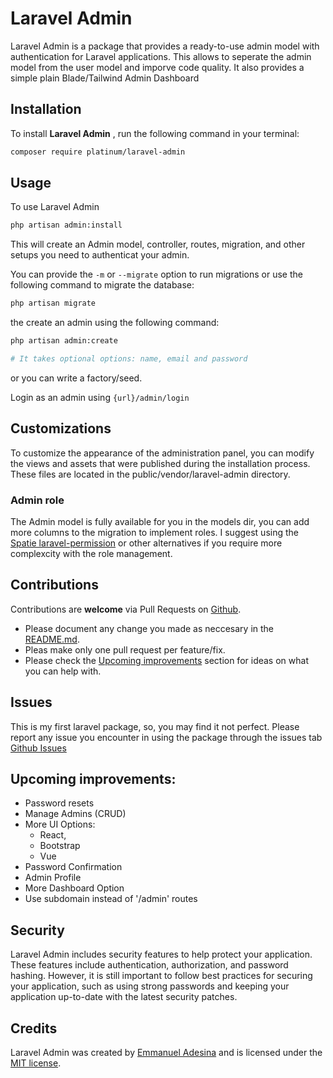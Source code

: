 # Laravel Admin
Laravel Admin is a package that provides a ready-to-use admin model with authentication for Laravel applications. This allows to seperate the admin model from the user model and imporve code quality.
It also provides a simple plain Blade/Tailwind Admin Dashboard

## Installation
To install <b>Laravel Admin</b> , run the following command in your terminal:
```bash
composer require platinum/laravel-admin
```

## Usage
To use Laravel Admin

```bash
php artisan admin:install
```
This will create an Admin model, controller, routes, migration, and other setups you need to authenticat your admin.

You can provide the ```-m``` or ```--migrate``` option to run migrations or use the following command to migrate the database:
```bash
php artisan migrate
```
the create an admin using the following command:
```bash
php artisan admin:create

# It takes optional options: name, email and password
```
or you can write a factory/seed.

Login as an admin using ```{url}/admin/login```

## Customizations
To customize the appearance of the administration panel, you can modify the views and assets that were published during the installation process. These files are located in the public/vendor/laravel-admin directory.

### Admin role
The Admin model is fully available for you in the models dir, you can add more columns to the migration to implement roles.
I suggest using the [Spatie laravel-permission](https://spatie.be/docs/laravel-permission/) or other alternatives if you require more complexcity with the role management.


## Contributions
Contributions are **welcome** via Pull Requests on [Github](https://github.com/ThePlatinum/laravel-admin).
- Please document any change you made as neccesary in the [README.md](README.md).
- Pleas make only one pull request per feature/fix.
- Please check the [Upcoming improvements](#improvements) section for ideas on what you can help with.


## Issues
This is my first laravel package, so, you may find it not perfect. Please report any issue you encounter in using the package through the issues tab [Github Issues](https://github.com/ThePlatinum/laravel-admin/issues)


<div id='improvements'></div>

## Upcoming improvements:
- Password resets
- Manage Admins (CRUD)
- More UI Options:
  - React,
  - Bootstrap
  - Vue
- Password Confirmation
- Admin Profile
- More Dashboard Option
- Use subdomain instead of '/admin' routes


## Security
Laravel Admin includes security features to help protect your application. These features include authentication, authorization, and password hashing. However, it is still important to follow best practices for securing your application, such as using strong passwords and keeping your application up-to-date with the latest security patches.

## Credits
Laravel Admin was created by [Emmanuel Adesina](https://emmannueldesina.vercel.app/) and is licensed under the [MIT license](LICENSE.md).